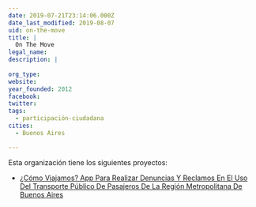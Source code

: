 ```yaml
---
date: 2019-07-21T23:14:06.000Z
date_last_modified: 2019-08-07
uid: on-the-move
title: |
  On The Move
legal_name: 
description: |
  
org_type: 
website: 
year_founded: 2012
facebook: 
twitter: 
tags:
  - participación-ciudadana
cities: 
  - Buenos Aires

---
```


Esta organización tiene los siguientes proyectos:

- [¿Cómo Viajamos? App Para Realizar Denuncias Y Reclamos En El Uso Del Transporte Público De Pasajeros De La Región Metropolitana De Buenos Aires](/proyectos/omo-viajamos-app-para-realizar-denuncias-y-reclamos-en-el-uso-del-transporte-publico-de-pasajeros-de-la-region-metropolitana-de-buenos-aires)
